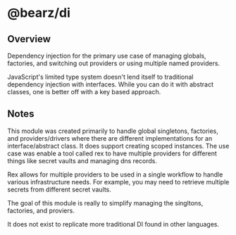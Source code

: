 # @bearz/di

## Overview

Dependency injection for the primary use case of managing globals, factories, and switching out
providers or using multiple named providers. 

JavaScript's limited type system doesn't lend itself to traditional dependency injection
with interfaces.  While you can do it with abstract classes, one is better off with a 
key based approach. 



## Notes

This module was created primarily to handle global singletons, factories, and providers/drivers
where there are different implementations for an interface/abstract class.  It does support creating
scoped instances.  The use case was enable a tool called rex to have multiple providers for different
things like secret vaults and managing dns records.  

Rex allows for multiple providers to be used in a single workflow to handle various infrastructure needs.
For example, you may need to retrieve multiple secrets from different secret vaults. 

The goal of this module is really to simplify managing the singltons, factories, and proviers.

It does not exist to replicate more traditional DI found in other languages.